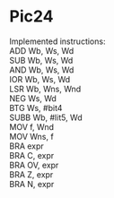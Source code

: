 # Pic24

Implemented instructions:<br/>
ADD Wb, Ws, Wd<br/>
SUB Wb, Ws, Wd<br/>
AND Wb, Ws, Wd<br/>
IOR Wb, Ws, Wd<br/>
LSR Wb, Wns, Wnd<br/>
NEG Ws, Wd<br/>
BTG Ws, #bit4<br/>
SUBB Wb, #lit5, Wd<br/>
MOV f, Wnd<br/>
MOV Wns, f<br/>
BRA expr<br/>
BRA C, expr<br/>
BRA OV, expr<br/>
BRA Z, expr<br/>
BRA N, expr<br/>
